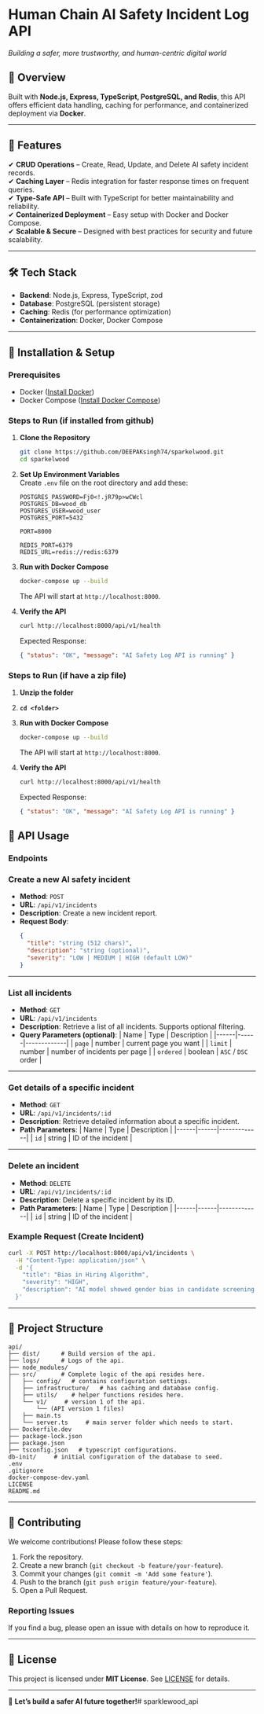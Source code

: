 # Human Chain AI Safety Incident Log API  

 
*Building a safer, more trustworthy, and human-centric digital world*  

## 📌 Overview  
Built with **Node.js, Express, TypeScript, PostgreSQL, and Redis**, this API offers efficient data handling, caching for performance, and containerized deployment via **Docker**.  

---  

## 🚀 Features  

✔ **CRUD Operations** – Create, Read, Update, and Delete AI safety incident records.   
✔ **Caching Layer** – Redis integration for faster response times on frequent queries.  
✔ **Type-Safe API** – Built with TypeScript for better maintainability and reliability.  
✔ **Containerized Deployment** – Easy setup with Docker and Docker Compose.  
✔ **Scalable & Secure** – Designed with best practices for security and future scalability.  

---  

## 🛠 Tech Stack  

- **Backend**: Node.js, Express, TypeScript, zod  
- **Database**: PostgreSQL (persistent storage)  
- **Caching**: Redis (for performance optimization)  
- **Containerization**: Docker, Docker Compose   

---  

## 🚀 Installation & Setup  

### Prerequisites  
- Docker ([Install Docker](https://docs.docker.com/get-docker/))  
- Docker Compose ([Install Docker Compose](https://docs.docker.com/compose/install/))  

### Steps to Run  (if installed from github)

1. **Clone the Repository**  
   ```bash
   git clone https://github.com/DEEPAKsingh74/sparkelwood.git
   cd sparkelwood
   ```  

2. **Set Up Environment Variables**  
   Create `.env` file on the root directory and add these:  
   ```env
   POSTGRES_PASSWORD=Fj0<!.jR79p>wCWcl
   POSTGRES_DB=wood_db
   POSTGRES_USER=wood_user
   POSTGRES_PORT=5432

   PORT=8000

   REDIS_PORT=6379
   REDIS_URL=redis://redis:6379
   ```  

3. **Run with Docker Compose**  
   ```bash
   docker-compose up --build
   ```  
   The API will start at `http://localhost:8000`.  

4. **Verify the API**  
   ```bash
   curl http://localhost:8000/api/v1/health
   ```  
   Expected Response:  
   ```json
   { "status": "OK", "message": "AI Safety Log API is running" }
   ```  

### Steps to Run  (if have a zip file)

1. **Unzip the folder** 
2. **```cd <folder>```**
3. **Run with Docker Compose**  
   ```bash
   docker-compose up --build
   ```  
   The API will start at `http://localhost:8000`.  

4. **Verify the API**  
   ```bash
   curl http://localhost:8000/api/v1/health
   ```  
   Expected Response:  
   ```json
   { "status": "OK", "message": "AI Safety Log API is running" }

## 📡 API Usage  

### Endpoints  


### Create a new AI safety incident
- **Method**: `POST`
- **URL**: `/api/v1/incidents`
- **Description**: Create a new incident report.
- **Request Body**:
  ```json
  {
    "title": "string (512 chars)",
    "description": "string (optional)",
    "severity": "LOW | MEDIUM | HIGH (default LOW)"
  }
---

### List all incidents
- **Method**: `GET`
- **URL**: `/api/v1/incidents`
- **Description**: Retrieve a list of all incidents. Supports optional filtering.
- **Query Parameters (optional)**:
  | Name | Type | Description |
  |------|------|-------------|
  | `page` | number | current page you want |
  | `limit` | number | number of incidents per page |
  | `ordered` | boolean | `ASC` / `DSC` order |

---

### Get details of a specific incident
- **Method**: `GET`
- **URL**: `/api/v1/incidents/:id`
- **Description**: Retrieve detailed information about a specific incident.
- **Path Parameters**:
  | Name | Type | Description |
  |------|------|-------------|
  | `id` | string | ID of the incident |

---

### Delete an incident
- **Method**: `DELETE`
- **URL**: `/api/v1/incidents/:id`
- **Description**: Delete a specific incident by its ID.
- **Path Parameters**:
  | Name | Type | Description |
  |------|------|-------------|
  | `id` | string | ID of the incident |

### Example Request (Create Incident)  
```bash
curl -X POST http://localhost:8000/api/v1/incidents \
  -H "Content-Type: application/json" \
  -d '{
    "title": "Bias in Hiring Algorithm",
    "severity": "HIGH",
    "description": "AI model showed gender bias in candidate screening."
  }'
```  

---

## 📂 Project Structure

```plaintext
api/
├── dist/      # Build version of the api.
├── logs/      # Logs of the api.
├── node_modules/
├── src/       # Complete logic of the api resides here.
│   ├── config/   # contains configuration settings.
│   ├── infrastructure/   # has caching and database config.
│   ├── utils/    # helper functions resides here.
│   └── v1/     # version 1 of the api.
│       └── (API version 1 files)
│   ├── main.ts
│   └── server.ts     # main server folder which needs to start.
├── Dockerfile.dev
├── package-lock.json
├── package.json
├── tsconfig.json   # typescript configurations.
db-init/     # initial configuration of the database to seed.
.env
.gitignore
docker-compose-dev.yaml
LICENSE
README.md
```
---

## 🤝 Contributing  

We welcome contributions! Please follow these steps:  
1. Fork the repository.  
2. Create a new branch (`git checkout -b feature/your-feature`).  
3. Commit your changes (`git commit -m 'Add some feature'`).  
4. Push to the branch (`git push origin feature/your-feature`).  
5. Open a Pull Request.  

### Reporting Issues  
If you find a bug, please open an issue with details on how to reproduce it.  

---  

## 📜 License  

This project is licensed under **MIT License**. See [LICENSE](LICENSE) for details.  

---  


🚀 **Let’s build a safer AI future together!**# sparklewood_api
